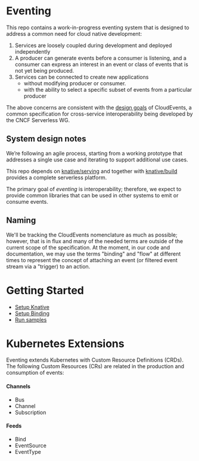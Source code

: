 # Eventing

This repo contains a work-in-progress eventing system that is designed to
address a common need for cloud native development:

1. Services are loosely coupled during development and deployed independently
2. A producer can generate events before a consumer is listening, and a consumer
can express an interest in an event or class of events that is not yet being
produced.
3. Services can be connected to create new applications
    - without modifying producer or consumer.
    - with the ability to select a specific subset of events from a particular
    producer

The above concerns are consistent with the [design goals](https://github.com/cloudevents/spec/blob/master/spec.md#design-goals) of CloudEvents, a common specification for cross-service interoperability being developed by the CNCF Serverless WG.

## System design notes

We’re following an agile process, starting from a working prototype that
addresses a single use case and iterating to support additional use cases.

This repo depends on [knative/serving](https://github.com/knative/serving) and
together with [knative/build](https://github.com/knative/build) provides a
complete serverless platform.

The primary goal of *eventing* is interoperability; therefore, we expect to
provide common libraries that can be used in other systems to emit or consume
events.


## Naming

We'll be tracking the CloudEvents nomenclature as much as possible; however,
that is in flux and many of the needed terms are outside of the current scope
of the specification. At the moment, in our code and documentation, we may use
the terms "binding" and "flow" at different times to represent the concept of
attaching an event (or filtered event stream via a "trigger) to an action.

# Getting Started

* [Setup Knative](https://github.com/knative/serving)
* [Setup Binding](./DEVELOPMENT.md)
* [Run samples](./sample/README.md)


# Kubernetes Extensions

Eventing extends Kubernetes with Custom Resource Definitions (CRDs). The
following Custom Resources (CRs) are related in the production and consumption
of events:

#### Channels

 - Bus
 - Channel
 - Subscription

#### Feeds

 - Bind
 - EventSource
 - EventType
